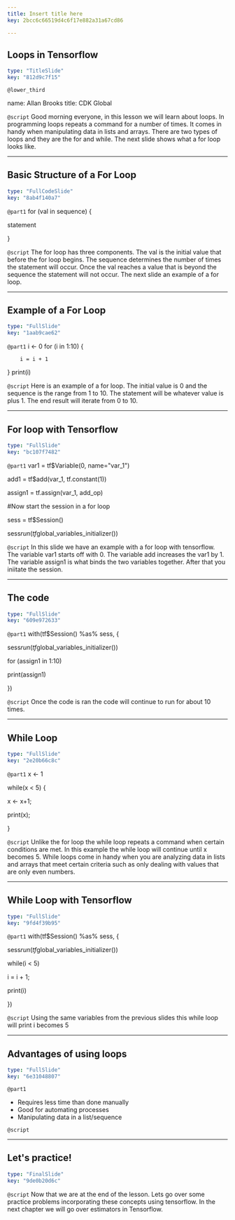 ```yaml
---
title: Insert title here
key: 2bcc6c66519d4c6f17e882a31a67cd86

---
```

## Loops in Tensorflow

```yaml
type: "TitleSlide"
key: "812d9c7f15"
```

`@lower_third`

name: Allan Brooks
title: CDK Global


`@script`
Good morning everyone, in this lesson we will learn about loops. In programming loops repeats a command for a number of times. It comes in handy when manipulating data in lists and arrays. There are two types of loops and they are the for and while. The next slide shows what a for loop looks like.


---
## Basic Structure of a For Loop

```yaml
type: "FullCodeSlide"
key: "8ab4f140a7"
```

`@part1`
for (val in sequence)
{

statement

}


`@script`
The for loop has three components. The val is the initial value that before the for loop begins. The sequence determines the number of times the statement will occur. Once the val reaches a value that is beyond the sequence the statement will not occur. The next slide an example of a for loop.


---
## Example of a For Loop

```yaml
type: "FullSlide"
key: "1aab9cae62"
```

`@part1`
i <- 0
for (i in 1:10) {
  
    	i = i + 1
   }
   print(i)


`@script`
Here is an example of a for loop. The initial value is 0 and the sequence is the range from 1 to 10. The statement will be whatever value is plus 1. The end result will iterate from 0 to 10.


---
## For loop with Tensorflow

```yaml
type: "FullSlide"
key: "bc107f7482"
```

`@part1`
var1 = tf$Variable(0, name="var_1")

add1 = tf$add(var_1, tf.constant(1))

assign1 = tf.assign(var_1, add_op)


#Now start the session in a for loop

sess = tf$Session() 

sess$run(tf$global_variables_initializer())


`@script`
In this slide we have an example with a for loop with tensorflow. The variable var1 starts off with 0. The variable add increases the var1 by 1. The variable assign1 is what binds the two variables together. After that you iniitate the session.


---
## The code

```yaml
type: "FullSlide"
key: "609e972633"
```

`@part1`
with(tf$Session() %as% sess, {
  
  sess$run(tf$global_variables_initializer())
 
 for (assign1 in 1:10)
 
 print(assign1)

})


`@script`
Once the code is ran the code will continue to run for about 10 times.


---
## While Loop

```yaml
type: "FullSlide"
key: "2e20b66c8c"
```

`@part1`
x <- 1

   while(x < 5) {

x <- x+1; 

print(x);

}


`@script`
Unlike the for loop the while loop repeats a command when certain conditions are met. In this example the while loop will continue until x becomes 5. While loops come in handy when you are analyzing data in  lists and arrays that meet certain criteria such as only dealing with values that are only even numbers.


---
## While Loop with Tensorflow

```yaml
type: "FullSlide"
key: "9fd4f39b95"
```

`@part1`
with(tf$Session() %as% sess, {
  
  sess$run(tf$global_variables_initializer())
 
 while(i < 5)
 
 i = i + 1;
 
 print(i)

})


`@script`
Using the same variables from the previous slides this while loop will print i becomes 5


---
## Advantages of using loops

```yaml
type: "FullSlide"
key: "6e31048807"
```

`@part1`
- Requires less time than done manually
- Good for automating processes
- Manipulating data in a list/sequence


`@script`



---
## Let's practice!

```yaml
type: "FinalSlide"
key: "9de0b20d6c"
```

`@script`
Now that we are at the end of the lesson. Lets go over some practice problems incorporating these concepts using tensorflow. In the next chapter we will go over estimators in Tensorflow.

